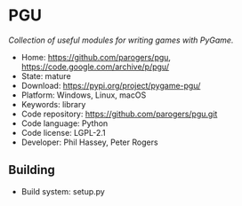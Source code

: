 # PGU

_Collection of useful modules for writing games with PyGame._

- Home: https://github.com/parogers/pgu, https://code.google.com/archive/p/pgu/
- State: mature
- Download: https://pypi.org/project/pygame-pgu/
- Platform: Windows, Linux, macOS
- Keywords: library
- Code repository: https://github.com/parogers/pgu.git
- Code language: Python
- Code license: LGPL-2.1
- Developer: Phil Hassey, Peter Rogers

## Building

- Build system: setup.py

